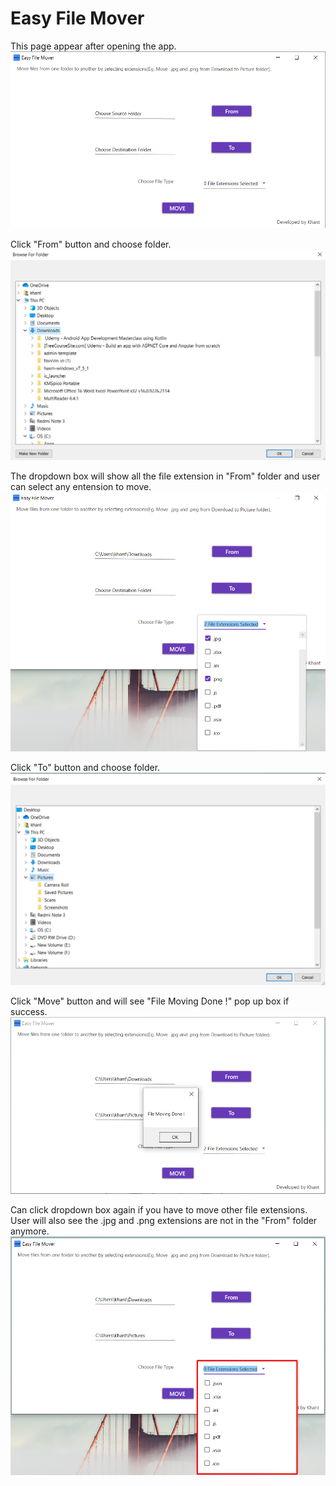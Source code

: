 # Easy File Mover

This page appear after opening the app.
 ![User Manual 1](/UserManual/efm1.png)
 
 Click "From" button and choose folder.
 ![User Manual 2](/UserManual/efm2.png)

 The dropdown box will show all the file extension in "From" folder and user can select any entension to move.
 ![User Manual 3](/UserManual/efm3.png)
 
 Click "To" button and choose folder.
 ![User Manual 4](/UserManual/efm4.png)
 
 Click "Move" button and will see "File Moving Done !" pop up box if success.
 ![User Manual 5](/UserManual/efm5.png)
 
 Can click dropdown box again if you have to move other file extensions. User will also see the .jpg and .png extensions are not in the "From" folder anymore.
 ![User Manual 6](/UserManual/efm6.png)
 
 
